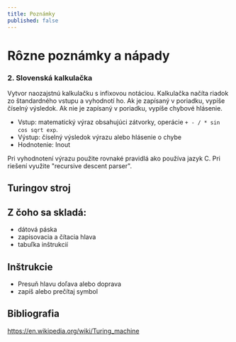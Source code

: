 ```yaml
---
title: Poznámky
published: false
---
```

# Rôzne poznámky a nápady

### 2. Slovenská kalkulačka

Vytvor naozajstnú kalkulačku s infixovou notáciou. Kalkulačka načíta riadok zo štandardného vstupu a vyhodnotí ho. Ak je zapísaný v poriadku, vypíše číselný výsledok. Ak nie je zapísaný v poriadku, vypíše chybové hlásenie.

- Vstup: matematický výraz obsahujúci zátvorky, operácie `+ - / * sin cos sqrt exp`.
- Výstup: číselný výsledok výrazu alebo hlásenie o chybe
- Hodnotenie: Inout

Pri vyhodnotení výrazu použite rovnaké pravidlá ako používa jazyk C.
Pri riešení využite "recursive descent parser".

## Turingov stroj

## Z čoho sa skladá:

- dátová páska
- zapisovacia a čítacia hlava
- tabuľka inštrukcií

## Inštrukcie

- Presuň hlavu doľava alebo doprava
- zapíš alebo prečítaj symbol


## Bibliografia

https://en.wikipedia.org/wiki/Turing_machine


